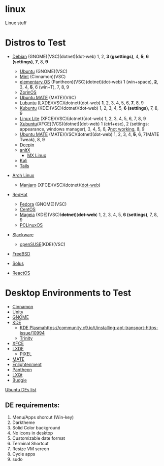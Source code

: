 # linux
Linux stuff

# Distros to Test
- [Debian](https://www.debian.org/) (GNOME)(VSC)(dotnet)(dot-web) 1, 2, **3 (gsettings)**, 4, **~~5~~**, **6 (settings)**, **~~7~~**, 8, **~~9~~**
    - [Ubuntu](https://www.ubuntu.com/) (GNOME)(VSC)
    - [Mint](https://linuxmint.com/) (Cinnamon)(VSC)
    - [elementary OS](https://elementary.io/) (Pantheon)(VSC)(dotnet)(dot-web) 1 (win+space), **~~2~~**, 3, 4, **~~5~~**, 6 (win+T), 7, 8, 9
    - [ZorinOS](https://zorinos.com/)
    - [Ubuntu MATE](https://ubuntu-mate.org/) (MATE)(VSC)
    - [Lubuntu](https://lubuntu.me/) (LXDE)(VSC)(dotnet)(dot-web) **~~1~~**, 2, 3, 4, 5, 6, **~~7~~**, 8, 9
    - [Kubuntu](https://kubuntu.org/) (KDE)(VSC)(dotnet)(dot-web) 1, 2, 3, 4, 5, **6 (settings)**, 7, 8, 9
    - [Linux Lite](https://www.linuxliteos.com/) (XFCE)(VSC)(dotnet)(dot-web) 1, 2, 3, 4, 5, 6, 7, 8, 9
    - [Xubuntu](https://xubuntu.org/)(XFCE)(VCS)(dotnet)(dot-web) 1 (ctrl+esc), 2 (settings: appearance, windows manager), 3, 4, 5, 6, **~~7~~**[not working](https://askubuntu.com/questions/22743/how-do-i-install-guest-additions-in-a-virtualbox-vm), 8, 9
    - [Ubuntu MATE](https://ubuntu-mate.org/) (MATE)(VSC)(dotnet)(dot-web) 1, 2, 3, 4, **~~5~~**, 6, 7(MATE Tweak), 8, 9
    - [Deepin](https://www.deepin.org/)
  - [anitX](https://antixlinux.com)
    - [MX Linux](https://mxlinux.org/)
  - [Kali](https://www.kali.org/)
  - [Tails](https://tails.boum.org/)
  
- [Arch Linux](https://www.archlinux.org/)
  - [Manjaro](https://manjaro.org/) (XFCE)(VSC)(dotnet)([dot-web](https://stackoverflow.com/questions/44117840/can-i-set-listen-urls-in-appsettings-json-in-asp-net-core-2-0-preview))
  
- [RedHat](https://www.redhat.com/)
  - [Fedora](https://getfedora.org/) (GNOME)(VSC)
  - [CentOS](https://www.centos.org/)
  - [Mageia](http://www.mageia.org//) (KDE)(VSC)(**~~dotnet~~**)(**~~dot-web~~**) 1, 2, 3, 4, 5, **6 (settings)**, 7, 8, 9
  - [PCLinuxOS](http://www.pclinuxos.com/)

- [Slackware](http://www.slackware.com)
  - [openSUSE](https://www.opensuse.org/)(KDE)(VSC)
  
- [FreeBSD](https://www.freebsd.org/)

- [Solus](https://getsol.us/home/)

- [ReactOS](http://www.reactos.org/)

# Desktop Environments to Test
- [Cinnamon](https://cinnamon-spices.linuxmint.com/)
- [Unity](https://unity8.io/)
- [GNOME](https://www.gnome.org/)
- [KDE](https://www.kde.org/)
  - [KDE Plasma](https://www.kde.org/plasma-desktop)https://community.c9.io/t/installing-apt-transport-https-issue/10994
  - [Trinity](https://www.trinitydesktop.org/)
- [XFCE](https://xfce.org/)
- [LXDE](https://lxde.org/)
  - [PIXEL](https://www.raspberrypi.org/blog/introducing-pixel/)
- [MATE](https://mate-desktop.org/)
- [Enlightenment](https://www.enlightenment.org/)
- [Pantheon](https://wiki.archlinux.org/index.php/Pantheon)
- [LXQt](https://lxqt.org/)
- [Budgie](https://getsol.us/solus/experiences/)

[Ubuntu DEs list](https://www.ubuntupit.com/best-linux-desktop-environment-reviewed-and-compared/)

## DE requirements:
1. Menu/Apps shorcut (Win-key)
2. Darktheme
3. Solid Color background
4. No icons in desktop
5. Customizable date format
6. Terminal Shortcut
7. Resize VM screen
8. Cycle apps
9. sudo
